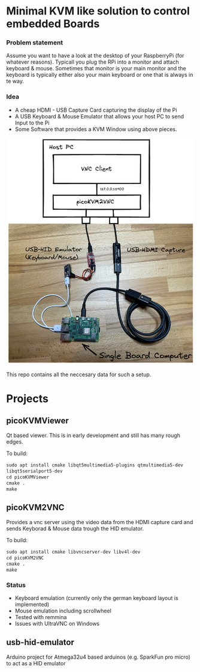 # Minimal KVM like solution to control embedded Boards

### Problem statement

Assume you want to have a look at the desktop of your RaspberryPi (for whatever reasons).
Typicall you plug the RPi into a monitor and attach keyboard & mouse. 
Sometimes that monitor is your main monitor and the keyboard is typically either also your main keyboard
or one that is always in te way.

### Idea
 * A cheap HDMI - USB Capture Card capturing the display of the Pi
 * A USB Keyboard & Mouse Emulator that allows your host PC to send Input to the Pi
 * Some Software that provides a KVM Window using above pieces.

![System Overview](./docs/systemoverview.png)


This repo contains all the neccesary data for such a setup.

# Projects
## picoKVMViewer
Qt based viewer. This is in early development and still has many rough edges.

To build:
```
sudo apt install cmake libqt5multimedia5-plugins qtmultimedia5-dev libqt5serialport5-dev
cd picoKVMViewer
cmake .
make
```

## picoKVM2VNC
Provides a vnc server using the video data from the HDMI capture card and sends Keyborad & Mouse data trough the HID emulator.

To build:
```
sudo apt install cmake libvncserver-dev libv4l-dev
cd picoKVM2VNC
cmake .
make
```

### Status
 * Keyboard emulation (currently only the german keyboard layout is implemented)
 * Mouse emulation including scrollwheel
 * Tested with remmina
 * Issues with UltraVNC on Windows

## usb-hid-emulator
Arduino project for Atmega32u4 based arduinos (e.g. SparkFun pro micro) to act as a HID emulator
